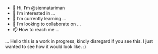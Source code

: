 - 👋 Hi, I’m @siennatariman
- 👀 I’m interested in ...
- 🌱 I’m currently learning ...
- 💞️ I’m looking to collaborate on ...
- 📫 How to reach me ...

<!---
siennatariman/siennatariman is a ✨ special ✨ repository because its `README.md` (this file) appears on your GitHub profile.
You can click the Preview link to take a look at your changes.
--->
 ... Hello this is a work in progress, kindly disregard if you see this. I just wanted to see how it would look like. :) 

